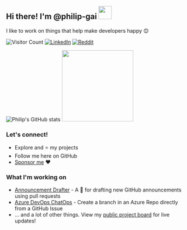 ## Hi there! I'm @philip-gai <img src="https://user-images.githubusercontent.com/17363579/130145130-e5496302-0a6a-464f-ab10-cad7018b5791.gif" width="36">

I like to work on things that help make developers happy 😊

![Visitor Count](https://komarev.com/ghpvc/?username=philip-gai)
[![LinkedIn](https://img.shields.io/badge/LinkedIn-in-blue)](https://www.linkedin.com/in/philipgai/)
[![Reddit](https://img.shields.io/badge/Reddit-u%2Fphilipgai-red)](https://www.reddit.com/user/philipgai)

![Philip's GitHub stats](https://github-readme-stats.vercel.app/api?username=philip-gai&count_private=true&show_icons=true)
<img src="https://github-readme-stats.vercel.app/api/top-langs/?username=philip-gai&layout=compact" height="195">

### Let's connect!
- Explore and ⭐ my projects
- Follow me here on GitHub
- [Sponsor me](https://github.com/sponsors/philip-gai) :heart:

### What I'm working on
- [Announcement Drafter](https://github.com/philip-gai/announcement-drafter) - A 🤖 for drafting new GitHub announcements using pull requests
- [Azure DevOps ChatOps](https://github.com/philip-gai/github-ado-chatops) - Create a branch in an Azure Repo directly from a GitHub Issue
- ... and a lot of other things. View my [public project board](https://github.com/users/philip-gai/projects/4) for live updates!
 
